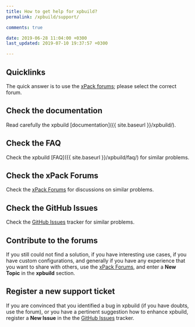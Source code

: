 ```yaml
---
title: How to get help for xpbuild?
permalink: /xpbuild/support/

comments: true

date: 2019-06-28 11:04:00 +0300
last_updated: 2019-07-10 19:37:57 +0300

---
```


## Quicklinks

The quick answer is to use the
[xPack forums](https://www.tapatalk.com/groups/xpack/); please select
the correct forum.

## Check the documentation

Read carefully the xpbuild [documentation]({{ site.baseurl }}/xpbuild/).

## Check the FAQ

Check the xpbuild [FAQ]({{ site.baseurl }}/xpbuild/faq/) for similar problems.

## Check the xPack Forums

Check the [xPack Forums](https://www.tapatalk.com/groups/xpack/) for
discussions on similar problems.

## Check the GitHub Issues

Check the
[GitHub Issues](https://github.com/xpack/xpbuild-js/issues/)
tracker for similar problems.

## Contribute to the forums

If you still could not find a solution, if you have interesting use
cases, if you have custom configurations, and generally if you have
any experience that you want to share with others, use the
[xPack Forums](https://www.tapatalk.com/groups/xpack/),
and enter a **New Topic** in the **xpbuild** section.

## Register a new support ticket

If you are convinced that you identified a bug in xpbuild
(if you have doubts, use the forum),
or you have a pertinent suggestion how to enhance xpbuild,
register a **New Issue** in the the
[GitHub Issues](https://github.com/xpack/xpbuild-js/issues/) tracker.

